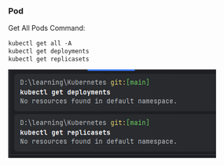 ### Pod 

Get All Pods Command:
```shell
kubectl get all -A
kubectl get deployments
kubectl get replicasets
```

![img.png](img.png)